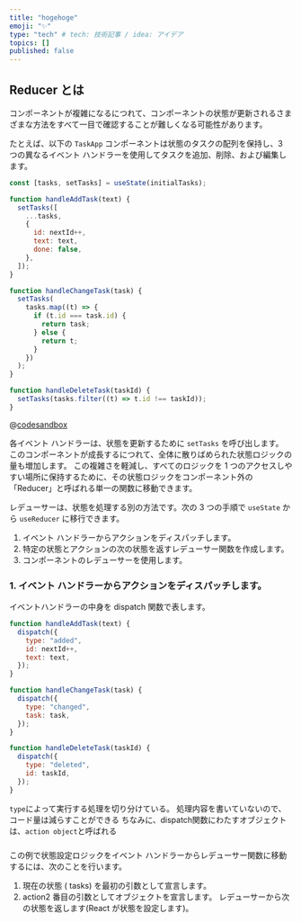 ```yaml
---
title: "hogehoge"
emoji: "✨"
type: "tech" # tech: 技術記事 / idea: アイデア
topics: []
published: false
---
```


## Reducer とは

コンポーネントが複雑になるにつれて、コンポーネントの状態が更新されるさまざまな方法をすべて一目で確認することが難しくなる可能性があります。

たとえば、以下の `TaskApp` コンポーネントは状態のタスクの配列を保持し、3 つの異なるイベント ハンドラーを使用してタスクを追加、削除、および編集します。

```jsx
const [tasks, setTasks] = useState(initialTasks);

function handleAddTask(text) {
  setTasks([
    ...tasks,
    {
      id: nextId++,
      text: text,
      done: false,
    },
  ]);
}

function handleChangeTask(task) {
  setTasks(
    tasks.map((t) => {
      if (t.id === task.id) {
        return task;
      } else {
        return t;
      }
    })
  );
}

function handleDeleteTask(taskId) {
  setTasks(tasks.filter((t) => t.id !== taskId));
}
```

@[codesandbox](https://codesandbox.io/embed/sleepy-austin-yrv1mz?fontsize=14&hidenavigation=1&theme=dark)

各イベント ハンドラーは、状態を更新するために `setTasks` を呼び出します。
このコンポーネントが成長するにつれて、全体に散りばめられた状態ロジックの量も増加します。
この複雑さを軽減し、すべてのロジックを 1 つのアクセスしやすい場所に保持するために、その状態ロジックをコンポーネント外の「Reducer」と呼ばれる単一の関数に移動できます。

レデューサーは、状態を処理する別の方法です。次の 3 つの手順で `useState` から `useReducer` に移行できます。

1. イベント ハンドラーからアクションをディスパッチします。
2. 特定の状態とアクションの次の状態を返すレデューサー関数を作成します。
3. コンポーネントのレデューサーを使用します。

### 1. イベント ハンドラーからアクションをディスパッチします。

イベントハンドラーの中身を dispatch 関数で表します。

```jsx
function handleAddTask(text) {
  dispatch({
    type: "added",
    id: nextId++,
    text: text,
  });
}

function handleChangeTask(task) {
  dispatch({
    type: "changed",
    task: task,
  });
}

function handleDeleteTask(taskId) {
  dispatch({
    type: "deleted",
    id: taskId,
  });
}
```

`type`によって実行する処理を切り分けている。
処理内容を書いていないので、コード量は減らすことができる
ちなみに、dispatch関数にわたすオブジェクトは、`action object`と呼ばれる

### 
この例で状態設定ロジックをイベント ハンドラーからレデューサー関数に移動するには、次のことを行います。

1. 現在の状態 ( tasks) を最初の引数として宣言します。
2. action2 番目の引数としてオブジェクトを宣言します。
レデューサーから次の状態を返します(React が状態を設定します)。
